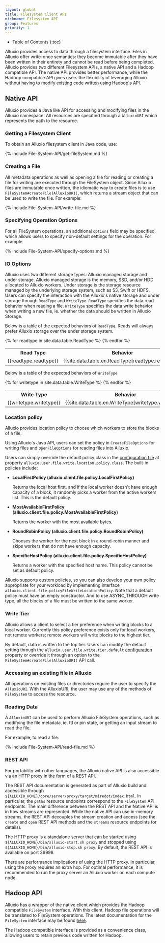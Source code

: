 ```yaml
---
layout: global
title: Filesystem Client API
nickname: Filesystem API
group: Features
priority: 1
---
```


* Table of Contents
{:toc}

Alluxio provides access to data through a filesystem interface. Files in Alluxio offer write-once
semantics: they become immutable after they have been written in their entirety and cannot be read
before being completed. Alluxio provides two different Filesystem APIs, a native API and a Hadoop
compatible API. The native API provides better performance, while the Hadoop compatible API gives
users the flexibility of leveraging Alluxio without having to modify existing code written using
Hadoop's API.

## Native API

Alluxio provides a Java like API for accessing and modifying files in the Alluxio namespace. All
resources are specified through a `AlluxioURI` which represents the path to the resource.

### Getting a Filesystem Client

To obtain an Alluxio filesystem client in Java code, use:

{% include File-System-API/get-fileSystem.md %}

### Creating a File

All metadata operations as well as opening a file for reading or creating a file for writing are
executed through the FileSystem object. Since Alluxio files are immutable once written, the
idiomatic way to create files is to use `FileSystem#createFile(AlluxioURI)`, which returns
a stream object that can be used to write the file. For example:

{% include File-System-API/write-file.md %}

### Specifying Operation Options

For all FileSystem operations, an additional `options` field may be specified, which allows
users to specify non-default settings for the operation. For example:

{% include File-System-API/specify-options.md %}

### IO Options

Alluxio uses two different storage types: Alluxio managed storage and under storage. Alluxio managed
storage is the memory, SSD, and/or HDD allocated to Alluxio workers. Under storage is the storage
resource managed by the underlying storage system, such as S3, Swift or HDFS. Users can specify the
interaction with the Alluxio's native storage and under storage through `ReadType` and `WriteType`.
`ReadType` specifies the data read behavior when reading a file. `WriteType` specifies the data
write behavior when writing a new file, ie. whether the data should be written in Alluxio Storage.

Below is a table of the expected behaviors of `ReadType`. Reads will always prefer Alluxio storage
over the under storage system.

<table class="table table-striped">
<tr><th>Read Type</th><th>Behavior</th>
</tr>
{% for readtype in site.data.table.ReadType %}
<tr>
  <td>{{readtype.readtype}}</td>
  <td>{{site.data.table.en.ReadType[readtype.readtype]}}</td>
</tr>
{% endfor %}
</table>

Below is a table of the expected behaviors of `WriteType`

<table class="table table-striped">
<tr><th>Write Type</th><th>Behavior</th>
</tr>
{% for writetype in site.data.table.WriteType %}
<tr>
  <td>{{writetype.writetype}}</td>
  <td>{{site.data.table.en.WriteType[writetype.writetype]}}</td>
</tr>
{% endfor %}
</table>

### Location policy

Alluxio provides location policy to choose which workers to store the blocks of a file.

Using Alluxio's Java API, users can set the policy in `CreateFileOptions` for writing files and
`OpenFileOptions` for reading files into Alluxio.

Users can simply override the default policy class in the
[configuration file](Configuration-Settings.html) at property
`alluxio.user.file.write.location.policy.class`. The built-in policies include:

* **LocalFirstPolicy (alluxio.client.file.policy.LocalFirstPolicy)**

    Returns the local host first, and if the local worker doesn't have enough capacity of a block,
    it randomly picks a worker from the active workers list. This is the default policy.

* **MostAvailableFirstPolicy (alluxio.client.file.policy.MostAvailableFirstPolicy)**

    Returns the worker with the most available bytes.

* **RoundRobinPolicy (alluxio.client.file.policy.RoundRobinPolicy)**

    Chooses the worker for the next block in a round-robin manner and skips workers that do not have
    enough capacity.

* **SpecificHostPolicy (alluxio.client.file.policy.SpecificHostPolicy)**

    Returns a worker with the specified host name. This policy cannot be set as default policy.

Alluxio supports custom policies, so you can also develop your own policy appropriate for your
workload by implementing interface `alluxio.client.file.policyFileWriteLocationPolicy`. Note that a
default policy must have an empty constructor. And to use ASYNC_THROUGH write type, all the blocks
of a file must be written to the same worker.

### Write Tier

Alluxio allows a client to select a tier preference when writing blocks to a local worker. Currently
this policy preference exists only for local workers, not remote workers; remote workers will write
blocks to the highest tier.

By default, data is written to the top tier. Users can modify the default setting through the
`alluxio.user.file.write.tier.default` [configuration](Configuration-Settings.html) property or
override it through an option to the `FileSystem#createFile(AlluxioURI)` API call.

### Accessing an existing file in Alluxio

All operations on existing files or directories require the user to specify the `AlluxioURI`.
With the AlluxioURI, the user may use any of the methods of `FileSystem` to access the resource.

### Reading Data

A `AlluxioURI` can be used to perform Alluxio FileSystem operations, such as modifying the file
metadata, ie. ttl or pin state, or getting an input stream to read the file.

For example, to read a file:

{% include File-System-API/read-file.md %}

### REST API

For portability with other languages, the Alluxio native API is also accessible via an HTTP proxy in
the form of a REST API.

The REST API documentation is generated as part of Alluxio build and accessible through
`${ALLUXIO_HOME}/core/server/proxy/target/miredot/index.html`. In particular, the `paths`
resource endpoints correspond to the `FileSystem` API endpoints. The main difference between
the REST API and the Native API is in how streams are represented. While the native API
can use in-memory streams, the REST API decouples the stream creation and access (see the
`create` and `open` REST API methods and the `streams` resource endpoints for details).

The HTTP proxy is a standalone server that can be started using
`${ALLUXIO_HOME}/bin/alluxio-start.sh proxy` and stopped using `${ALLUXIO_HOME}/bin/alluxio-stop.sh
proxy`. By default, the REST API is available on port 39999.

There are performance implications of using the HTTP proxy. In particular, using the proxy requires
an extra hop. For optimal performance, it is recommended to run the proxy server an Alluxio worker
on each compute node.

## Hadoop API

Alluxio has a wrapper of the native client which provides the Hadoop compatible `FileSystem`
interface. With this client, Hadoop file operations will be translated to FileSystem
operations. The latest documentation for the `FileSystem` interface may be found
[here](http://hadoop.apache.org/docs/current/api/org/apache/hadoop/fs/FileSystem.html).

The Hadoop compatible interface is provided as a convenience class, allowing users to retain
previous code written for Hadoop.
